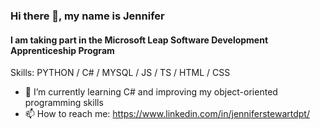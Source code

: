 ### Hi there 👋, my name is Jennifer
#### I am taking part in the Microsoft Leap Software Development Apprenticeship Program

Skills: PYTHON / C# / MYSQL / JS / TS / HTML / CSS

- 🌱 I’m currently learning C# and improving my object-oriented programming skills
- 📫 How to reach me: https://www.linkedin.com/in/jenniferstewartdpt/ 

<!---
jlgregg1/jlgregg1 is a ✨ special ✨ repository because its `README.md` (this file) appears on your GitHub profile.
You can click the Preview link to take a look at your changes.
--->
